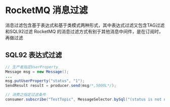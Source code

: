# RocketMQ 消息过滤
消息过滤包含基于表达式和基于类模式两种形式，其中表达式过滤又包含TAG过滤和SQL92过滤
RocketMQ 的消息过滤方式有别于其他消息中间件，是在订阅时，再做过滤

## SQL92 表达式过滤
```java
// 生产者指定UserProperty
Message msg = new Message();
...
msg.putUserProperty("status", "1");
SendResult result = producer.send(msg/*,5000L*/); 

// 消费之指定过滤条件
consumer.subscribe("TestTopic", MessageSelector.bySql("(status is not null and status>=1 )"));
```


